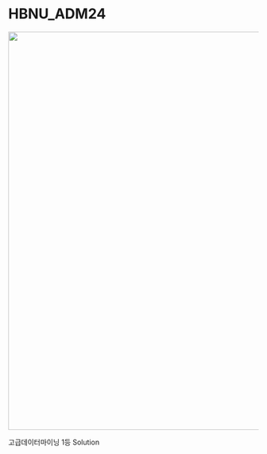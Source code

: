 # HBNU_ADM24

<img src="https://github.com/user-attachments/assets/9edcb094-e4d7-497e-a5e7-a9117a80195c" width="800">

고급데이터마이닝 1등 Solution
